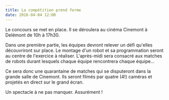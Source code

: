 ```yaml
---
title: La compétition prend forme
date: 2016-04-04 12:00
---
```


Le concours se met en place. Il se déroulera au cinéma Cinemont à Delémont de 10h à 17h30.

Dans une première partie, les équipes devront relever un défi qu'elles découvriront sur place. Le montage d'un robot et sa programmation seront au centre de l'exercice à réaliser.
L'après-midi sera consacré aux matches de robots durant lesquels chaque équipe rencontrera chaque équipe... 

Ce sera donc une quarantaine de matches qui se disputeront dans la grande salle de Cinemont. Ils seront filmés par quatre (4!) caméras et projetés en direct sur le grand écran.

Un spectacle à ne pas manquer. Assurément !
